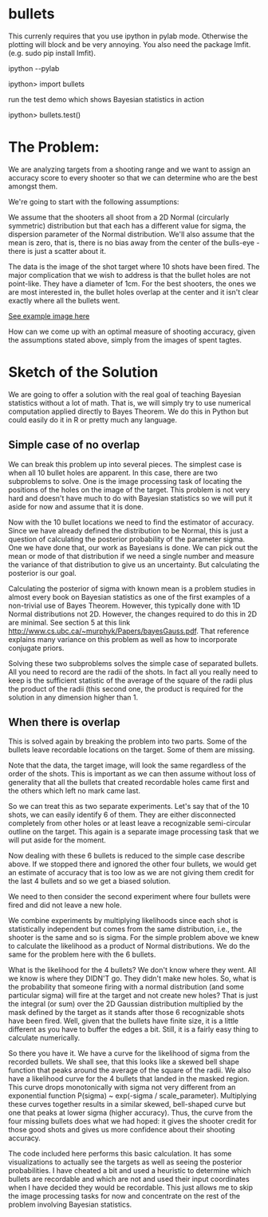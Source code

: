 bullets
=======

This currenly requires that you use ipython in pylab mode. Otherwise the plotting will block and be 
very annoying. You also need the package lmfit. (e.g. sudo pip install lmfit).

ipython --pylab

ipython> import bullets

run the test demo which shows Bayesian statistics in action

ipython> bullets.test()

The Problem:
============

We are analyzing targets from a shooting range and we want to assign an accuracy score to every shooter
so that we can determine who are the best amongst them. 

We're going to start with the following assumptions:

We assume that the shooters all shoot from a 2D Normal (circularly symmetric) distribution but that 
each has a different value for sigma, the dispersion parameter of the Normal distribution. 
We'll also assume that the mean is zero, that is, there
is no bias away from the center of the bulls-eye - there is just a scatter about it. 

The data is the image of the shot target where 10 shots have been fired. The major complication that we
wish to address is that the bullet holes are not point-like. They have a diameter of 1cm. For the best shooters,
the ones we are most interested in, the bullet holes overlap at the center and it isn't clear exactly where all the
bullets went. 

[See example image here](Target.jpg)

How can we come up with an optimal measure of shooting accuracy, given the assumptions stated above, simply from 
the images of spent tagtes. 

Sketch of the Solution
=============
We are going to offer a solution with the real goal of teaching Bayesian statistics without a lot of math. That is, we will
simply try to use numerical computation applied directly to Bayes Theorem. We do this in Python but could easily do it in 
R or pretty much any language.  

Simple case of no overlap
---------------------------

We can break this problem up into several pieces. The simplest case is when all 10 bullet holes are apparent. 
In this case, there are two subproblems to solve. One is the image processing task of locating the positions of the
holes on the image of the target. This problem is not very hard and doesn't have much to do with Bayesian 
statistics so we will put it aside for now and assume that it is done. 

Now with the 10 bullet locations we need to find the estimator of accuracy. Since we have already defined the distribution to
be Normal, this is just a question of calculating the posterior probability of the parameter sigma. One we have done that, our
work as Bayesians is done. We can pick out the mean or mode of that distribution if we need a single number and measure
the variance of that distribution to give us an uncertainty. But calculating the posterior is our goal.  

Calculating the posterior of sigma with known mean is a problem studies in almost every book on Bayesian statistics as
one of the first examples of a non-trivial use of Bayes Theorem. However, this typically done with 1D Normal distributions
not 2D. However, the changes required to do this in 2D are minimal. See section 5 at this link
http://www.cs.ubc.ca/~murphyk/Papers/bayesGauss.pdf. That reference explains many variance on this problem as well as how
to incorporate conjugate priors. 

Solving these two subproblems solves the simple case of separated bullets. All you need to record are the radii of the
shots. In fact all you really need to keep is the sufficient statistic of the average of the square of the radii plus the
product of the radii (this second one, the product is required for the solution in any dimension higher than 1.

When there is overlap
---------------------
This is solved again by breaking the problem into two parts. Some of the bullets leave recordable locations on the target. 
Some of them are missing.

Note that the data, the target image, will look the same regardless of the order of the shots.
This is important as we can then assume without loss of generality that all the bullets that created recordable holes
came first and the others which left no mark came last. 

So we can treat this as two separate experiments. Let's say that of the 10 shots, we can easily identify 6 of them. They are
either disconnected completely from other holes or at least leave a recognizable semi-circular outline on the target. This
again is a separate image processing task that we will put aside for the moment. 

Now dealing with these 6 bullets is reduced to the simple case describe above. If we stopped there and ignored the
other four bullets, we would get an estimate of accuracy that is too low as we are not giving them credit 
for the last 4 bullets and so we get a biased solution. 

We need to then consider the second experiment where four bullets were fired and did not leave a new hole. 

We combine experiments by multiplying likelihoods since each shot is statistically independent but comes from the 
same distribution, i.e., the shooter is the same and so is sigma. For the simple problem above we knew to calculate 
the likelihood as a product of Normal distributions. We do the same for the problem here with the 6 bullets. 

What is the likelihood for the 4 bullets? We don't know where they went. All we know is where
they DIDN'T go. They didn't make new holes. So, what is the probability that someone firing with a normal 
distribution (and some particular sigma) will fire at the target and not create new holes? That is just the 
integral (or sum) over the 2D Gaussian distribution multiplied by the mask defined by the target as it stands after
those 6 recognizable shots have been fired. Well, given that the bullets have finite size, it is a little different 
as you have to buffer the edges a bit. Still, it is a fairly easy thing to calculate numerically. 

So there you have it. We have a curve for the likelihood of sigma from the recorded bullets. We shall see, that 
this looks like a skewed bell shape function that peaks around the average of the square of the radii. We also have a
likelihood curve for the 4 bullets that landed in the masked region. This curve drops monotonically with sigma not very 
different from an exponential function P(sigma) ~ exp(-sigma / scale_parameter). Multiplying these curves together
results in a similar skewed, bell-shaped curve but one that peaks at lower sigma (higher accuracy). Thus, the
curve from the four missing bullets does what we had hoped: it gives the shooter credit for those good shots and gives
us more confidence about their shooting accuracy. 

The code included here performs this basic calculation. It has some visualizations to actually see the targets as
well as seeing the posterior probabilities. I have cheated a bit and used a heuristic to determine which bullets are 
recordable and which are not and used their input coordinates when I have decided they would be recordable. This just
allows me to skip the image processing tasks for now and concentrate on the rest of the problem involving Bayesian 
statistics.  



















